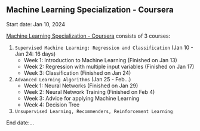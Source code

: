 ## Machine Learning Specialization - Coursera

Start date: Jan 10, 2024

[Machine Learning Specialization - Coursera](https://www.coursera.org/specializations/machine-learning-introduction) consists of 3 courses:
1. `Supervised Machine Learning: Regression and Classification` (Jan 10 - Jan 24: 16 days)
   - Week 1: Introduction to Machine Learning (Finished on Jan 13)
   - Week 2: Regression with multiple input variables (Finished on Jan 17)
   - Week 3: Classification (Finished on Jan 24)
2. `Advanced Learning Algorithms` (Jan 25 - Feb...)
   - Week 1: Neural Networks (Finished on Jan 29)
   - Week 2: Neural Network Training (Finished on Feb 4)
   - Week 3: Advice for applying Machine Learning
   - Week 4: Decision Tree
3. `Unsupervised Learning, Recommenders, Reinforcement Learning`

End date:...
